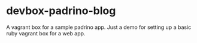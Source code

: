 # devbox-padrino-blog
A vagrant box for a sample padrino app. Just a demo for setting up a basic ruby vagrant box for a web app.
